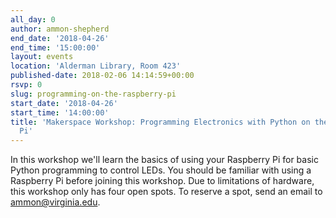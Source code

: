 ```yaml
---
all_day: 0
author: ammon-shepherd
end_date: '2018-04-26'
end_time: '15:00:00'
layout: events
location: 'Alderman Library, Room 423'
published-date: 2018-02-06 14:14:59+00:00
rsvp: 0
slug: programming-on-the-raspberry-pi
start_date: '2018-04-26'
start_time: '14:00:00'
title: 'Makerspace Workshop: Programming Electronics with Python on the Raspberry
  Pi'
---
```


In this workshop we'll learn the basics of using your Raspberry Pi for basic Python programming to control LEDs. You should be familiar with using a Raspberry Pi before joining this workshop. Due to limitations of hardware, this workshop only has four open spots. To reserve a spot, send an email to ammon@virginia.edu.
